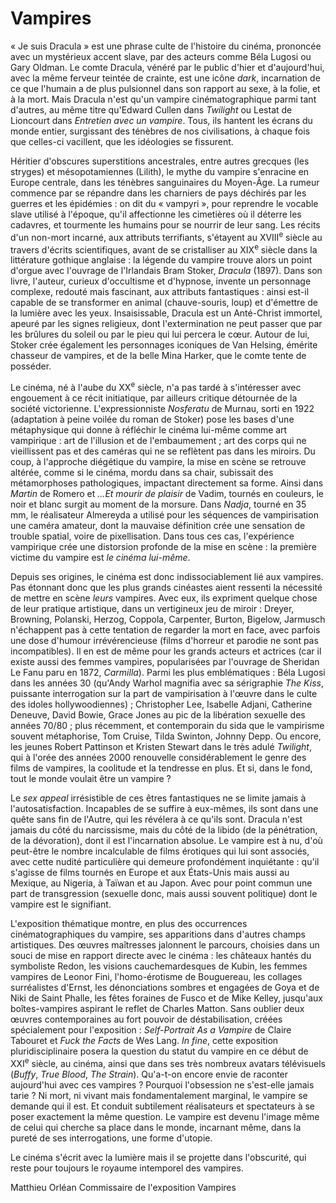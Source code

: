 # Vampires

« Je suis Dracula » est une phrase culte de l'histoire du cinéma, prononcée avec un mystérieux accent slave, par des acteurs comme Béla Lugosi ou Gary Oldman. Le comte Dracula, vénéré par le public d'hier et d'aujourd'hui, avec la même ferveur teintée de crainte, est une icône _dark_, incarnation de ce que l'humain a de plus pulsionnel dans son rapport au sexe, à la folie, et à la mort. Mais Dracula n'est qu'un vampire cinématographique parmi tant d'autres, au même titre qu'Edward Cullen dans _Twilight_ ou Lestat de Lioncourt dans _Entretien avec un vampire_. Tous, ils hantent les écrans du monde entier, surgissant des ténèbres de nos civilisations, à chaque fois que celles-ci vacillent, que les idéologies se fissurent.

Héritier d'obscures superstitions ancestrales, entre autres grecques (les stryges) et mésopotamiennes (Lilith), le mythe du vampire s'enracine en Europe centrale, dans les ténèbres sanguinaires du Moyen-Âge. La rumeur commence par se répandre dans les charniers de pays déchirés par les guerres et les épidémies : on dit du « vampyri », pour reprendre le vocable slave utilisé à l'époque, qu'il affectionne les cimetières où il déterre les cadavres, et tourmente les humains pour se nourrir de leur sang. Les récits d'un non-mort incarné, aux attributs terrifiants, s'étayent au XVIII<sup>e</sup> siècle au travers d'écrits scientifiques, avant de se cristalliser au XIX<sup>e</sup> siècle dans la littérature gothique anglaise : la légende du vampire trouve alors un point d'orgue avec l'ouvrage de l'Irlandais Bram Stoker, _Dracula_ (1897). Dans son livre, l'auteur, curieux d'occultisme et d'hypnose, invente un personnage complexe, redouté mais fascinant, aux attributs fantastiques : ainsi est-il capable de se transformer en animal (chauve-souris, loup) et d'émettre de la lumière avec les yeux. Insaisissable, Dracula est un Anté-Christ immortel, apeuré par les signes religieux, dont l'extermination ne peut passer que par les brûlures du soleil ou par le pieu qui lui percera le cœur. Autour de lui, Stoker crée également les personnages iconiques de Van Helsing, émérite chasseur de vampires, et de la belle Mina Harker, que le comte tente de posséder.

Le cinéma, né à l'aube du XX<sup>e</sup> siècle, n'a pas tardé à s'intéresser avec engouement à ce récit initiatique, par ailleurs critique détournée de la société victorienne. L'expressionniste _Nosferatu_ de Murnau, sorti en 1922 (adaptation à peine voilée du roman de Stoker) pose les bases d'une métaphysique qui donne à réfléchir le cinéma lui-même comme art vampirique : art de l'illusion et de l'embaumement ; art des corps qui ne vieillissent pas et des caméras qui ne se reflètent pas dans les miroirs. Du coup, à l'approche diégétique du vampire, la mise en scène se retrouve altérée, comme si le cinéma, mordu dans sa chair, subissait des métamorphoses pathologiques, impactant directement sa forme. Ainsi dans _Martin_ de Romero et _...Et mourir de plaisir_ de Vadim, tournés en couleurs, le noir et blanc surgit au moment de la morsure. Dans _Nadja_, tourné en 35 mm, le réalisateur Almereyda a utilisé pour les séquences de vampirisation une caméra amateur, dont la mauvaise définition crée une sensation de trouble spatial, voire de pixellisation. Dans tous ces cas, l'expérience vampirique crée une distorsion profonde de la mise en scène : la première victime du vampire est _le cinéma lui-même_.

Depuis ses origines, le cinéma est donc indissociablement lié aux vampires. Pas étonnant donc que les plus grands cinéastes aient ressenti la nécessité de mettre en scène _leurs_ vampires. Avec eux, ils expriment quelque chose de leur pratique artistique, dans un vertigineux jeu de miroir : Dreyer, Browning, Polanski, Herzog, Coppola, Carpenter, Burton, Bigelow, Jarmusch n'échappent pas à cette tentation de regarder la mort en face, avec parfois une dose d'humour irrévérencieuse (films d'horreur et parodie ne sont pas incompatibles). Il en est de même pour les grands acteurs et actrices (car il existe aussi des femmes vampires, popularisées par l'ouvrage de Sheridan Le Fanu paru en 1872, _Carmilla_). Parmi les plus emblématiques : Béla Lugosi dans les années 30 (qu'Andy Warhol magnifia avec sa sérigraphie _The Kiss_, puissante interrogation sur la part de vampirisation à l'œuvre dans le culte des idoles hollywoodiennes) ; Christopher Lee, Isabelle Adjani, Catherine Deneuve, David Bowie, Grace Jones au pic de la libération sexuelle des années 70/80 ; plus récemment, et contemporain du sida que le vampirisme souvent métaphorise, Tom Cruise, Tilda Swinton, Johnny Depp. Ou encore, les jeunes Robert Pattinson et Kristen Stewart dans le très adulé _Twilight_, qui à l'orée des années 2000 renouvelle considérablement le genre des films de vampires, la coolitude et la tendresse en plus. Et si, dans le fond, tout le monde voulait être un vampire ?

Le _sex appeal_ irrésistible de ces êtres fantastiques ne se limite jamais à l'autosatisfaction. Incapables de se suffire à eux-mêmes, ils sont dans une quête sans fin de l'Autre, qui les révélera à ce qu'ils sont. Dracula n'est jamais du côté du narcissisme, mais du côté de la libido (de la pénétration, de la dévoration), dont il est l'incarnation absolue. Le vampire est à nu, d'où peut-être le nombre incalculable de films érotiques qui lui sont associés, avec cette nudité particulière qui demeure profondément inquiétante : qu'il s'agisse de films tournés en Europe et aux États-Unis mais aussi au Mexique, au Nigeria, à Taïwan et au Japon. Avec pour point commun une part de transgression (sexuelle donc, mais aussi souvent politique) dont le vampire est le signifiant.

L'exposition thématique montre, en plus des occurrences cinématographiques du vampire, ses apparitions dans d'autres champs artistiques. Des œuvres maîtresses jalonnent le parcours, choisies dans un souci de mise en rapport directe avec le cinéma : les châteaux hantés du symboliste Redon, les visions cauchemardesques de Kubin, les femmes vampires de Leonor Fini, l'homo-érotisme de Bouguereau, les collages surréalistes d'Ernst, les dénonciations sombres et engagées de Goya et de Niki de Saint Phalle, les fêtes foraines de Fusco et de Mike Kelley, jusqu'aux boîtes-vampires aspirant le reflet de Charles Matton. Sans oublier deux œuvres contemporaines au fort pouvoir de déstabilisation, créées spécialement pour l'exposition : _Self-Portrait As a Vampire_ de Claire Tabouret et _Fuck the Facts_ de Wes Lang. _In fine_, cette exposition pluridisciplinaire posera la question du statut du vampire en ce début de XXI<sup>e</sup> siècle, au cinéma, ainsi que dans ses très nombreux avatars télévisuels (_Buffy_, _True Blood_, _The Strain_). Qu'a-t-on encore envie de raconter aujourd'hui avec ces vampires ? Pourquoi l'obsession ne s'est-elle jamais tarie ? Ni mort, ni vivant mais fondamentalement marginal, le vampire se demande qui il est. Et conduit subtilement réalisateurs et spectateurs à se poser exactement la même question. Le vampire est devenu l'image même de celui qui cherche sa place dans le monde, incarnant même, dans la pureté de ses interrogations, une forme d'utopie.

Le cinéma s'écrit avec la lumière mais il se projette dans l'obscurité, qui reste pour toujours le royaume intemporel des vampires.

Matthieu Orléan
Commissaire de l'exposition Vampires
